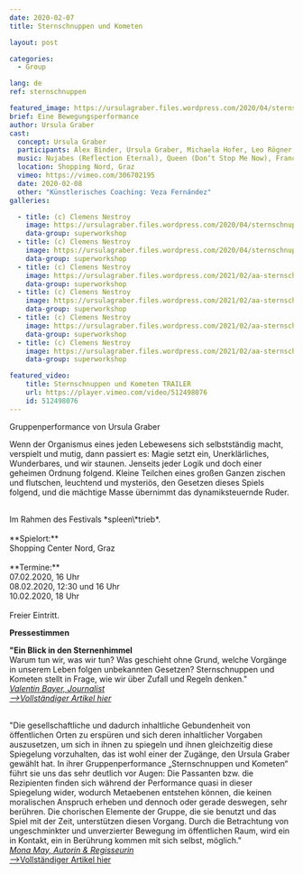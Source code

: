 ```yaml
---
date: 2020-02-07
title: Sternschnuppen und Kometen

layout: post

categories:
  - Group

lang: de
ref: sternschnuppen

featured_image: https://ursulagraber.files.wordpress.com/2020/04/sternschnuppen_clemens_nestroy_42.jpg
brief: Eine Bewegungsperformance
author: Ursula Graber
cast:
  concept: Ursula Graber
  participants: Alex Binder, Ursula Graber, Michaela Hofer, Leo Rögner, Eva Scheibelhofer-Schroll, Michael Söllinger, Birgit Stummer, Erni Willrich
  music: Nujabes (Reflection Eternal), Queen (Don‘t Stop Me Now), France Gall (Au Claire De La Lune), Camille (1, 2, 3)
  location: Shopping Nord, Graz
  vimeo: https://vimeo.com/306702195
  date: 2020-02-08
  other: "Künstlerisches Coaching: Veza Fernández"
galleries:

  - title: (c) Clemens Nestroy
    image: https://ursulagraber.files.wordpress.com/2020/04/sternschnuppen_clemens_nestroy_42.jpg
    data-group: superworkshop
  - title: (c) Clemens Nestroy
    image: https://ursulagraber.files.wordpress.com/2020/04/sternschnuppen_clemens_nestroy_35.jpg
    data-group: superworkshop
  - title: (c) Clemens Nestroy
    image: https://ursulagraber.files.wordpress.com/2021/02/aa-sternschnuppen_clemens_nestroy_4.jpg
    data-group: superworkshop
  - title: (c) Clemens Nestroy
    image: https://ursulagraber.files.wordpress.com/2021/02/aa-sternschnuppen_clemens_nestroy_18.jpg
    data-group: superworkshop
  - title: (c) Clemens Nestroy
    image: https://ursulagraber.files.wordpress.com/2021/02/aa-sternschnuppen_clemens_nestroy_21.jpg
    data-group: superworkshop
  - title: (c) Clemens Nestroy
    image: https://ursulagraber.files.wordpress.com/2021/02/aa-sternschnuppen_clemens_nestroy_25.jpg
    data-group: superworkshop

featured_video:
    title: Sternschnuppen und Kometen TRAILER
    url: https://player.vimeo.com/video/512498076
    id: 512498076
---
```


Gruppenperformance von Ursula Graber

Wenn der Organismus eines jeden Lebewesens sich selbstständig macht, verspielt und mutig, dann passiert es:
Magie setzt ein, Unerklärliches, Wunderbares, und wir staunen. Jenseits jeder Logik und doch einer geheimen Ordnung folgend. Kleine Teilchen eines großen Ganzen zischen und flutschen, leuchtend und mysteriös, den Gesetzen dieses Spiels folgend, und die mächtige Masse übernimmt das dynamiksteuernde Ruder.

<br />
Im Rahmen des Festivals *spleen\*trieb*.<br />
<br />
**Spielort:**<br />
Shopping Center Nord, Graz<br />
<br />
**Termine:** <br />
07.02.2020, 16 Uhr<br />
08.02.2020, 12:30 und 16 Uhr<br />
10.02.2020, 18 Uhr<br />
<br />
Freier Eintritt.

<!--plop-->

**Pressestimmen**
<br>

**"Ein Blick in den Sternenhimmel**
<br>
Warum tun wir, was wir tun? Was geschieht ohne Grund, welche Vorgänge in unserem Leben folgen unbekannten Gesetzen? Sternschnuppen und Kometen stellt in Frage, wie wir über Zufall und Regeln denken."
<br>
<i>[Valentin Bayer, Journalist]({{site.url}}/docs/ARTIKEL_Sternschnuppen.pdf)</i> <br>
<i>[-->Vollständiger Artikel hier]({{site.url}}/docs/ARTIKEL_Sternschnuppen.pdf)</i>

<br>
"Die gesellschaftliche und dadurch inhaltliche Gebundenheit von öffentlichen Orten zu erspüren und sich deren inhaltlicher Vorgaben auszusetzen, um sich in ihnen zu spiegeln und ihnen gleichzeitig diese Spiegelung vorzuhalten, das ist wohl einer der Zugänge, den Ursula Graber gewählt hat. In ihrer Gruppenperformance „Sternschnuppen und Kometen“ führt sie uns das sehr deutlich vor Augen: Die Passanten bzw. die Rezipienten finden sich während der Performance quasi in dieser Spiegelung wider, wodurch Metaebenen entstehen können, die keinen moralischen Anspruch erheben und dennoch oder gerade deswegen, sehr berühren. Die chorischen Elemente der Gruppe, die sie benutzt und das Spiel mit der Zeit, unterstützen diesen Vorgang. Durch die Betrachtung von ungeschminkter und unverzierter Bewegung im öffentlichen Raum, wird ein in Kontakt, ein in Berührung kommen mit sich selbst, möglich."<br>
<i><a href="http://kuenstler-leben.com/ursula-graber-die-magie-der-bewegung?fbclid=IwAR2TomgBov-b9F8LtlY4L70qz4veArlwK8isPLjCs3DcmdfNEq3O9VVFP_4">Mona May, Autorin & Regisseurin</a></i>
<br>
<a href="http://kuenstler-leben.com/ursula-graber-die-magie-der-bewegung?fbclid=IwAR2TomgBov-b9F8LtlY4L70qz4veArlwK8isPLjCs3DcmdfNEq3O9VVFP_4">-->Vollständiger Artikel hier</a> <br>




<!--[![Totem](https://i.vimeocdn.com/video/746500438_640.jpg)](https://player.vimeo.com/video/306702195)-->
